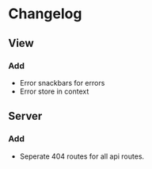 # Changelog

## View

### Add

- Error snackbars for errors
- Error store in context

## Server

### Add

- Seperate 404 routes for all api routes.
